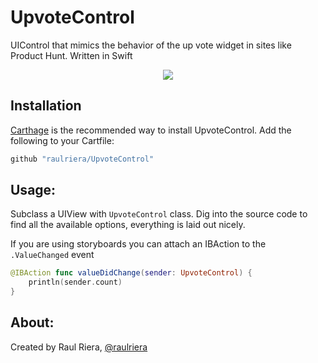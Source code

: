 # UpvoteControl
UIControl that mimics the behavior of the up vote widget in sites like Product Hunt. Written in Swift

<p align="center">
  <img src="https://github.com/raulriera/UpvoteControl/raw/master/Demo.gif" />
</p>

## Installation

[Carthage](https://github.com/carthage/carthage) is the recommended way to install UpvoteControl. Add the following to your Cartfile:

``` ruby
github "raulriera/UpvoteControl"
```

## Usage:

Subclass a UIView with `UpvoteControl` class. Dig into the source code to find all the available options, everything is laid out nicely.

If you are using storyboards you can attach an IBAction to the `.ValueChanged` event

``` swift
@IBAction func valueDidChange(sender: UpvoteControl) {
    println(sender.count)
}
```

## About:
Created by Raul Riera, [@raulriera](http://twitter.com/raulriera)
